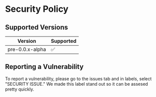 # Security Policy

## Supported Versions

| Version | Supported          |
| ------- | ------------------ |
| pre-0.0.x-alpha   | :white_check_mark: |


## Reporting a Vulnerability

To report a vulnerability, please go to the issues tab and in labels, select "SECURITY ISSUE." We made this label stand out so it can be assesed pretty quickly. 
